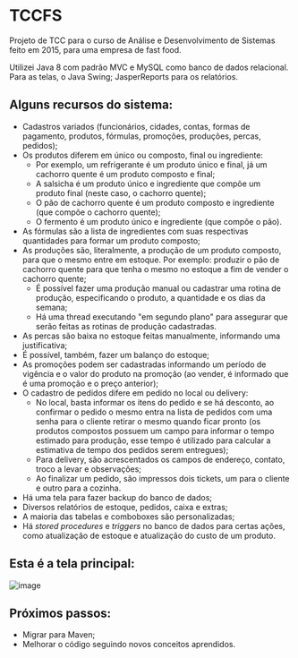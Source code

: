 # TCCFS
Projeto de TCC para o curso de Análise e Desenvolvimento de Sistemas feito em 2015, para uma empresa de fast food.

Utilizei Java 8 com padrão MVC e MySQL como banco de dados relacional. Para as telas, o Java Swing; JasperReports para os relatórios.

## Alguns recursos do sistema:
* Cadastros variados (funcionários, cidades, contas, formas de pagamento, produtos, fórmulas, promoções, produções, percas, pedidos);
* Os produtos diferem em único ou composto, final ou ingrediente:
  - Por exemplo, um refrigerante é um produto único e final, já um cachorro quente é um produto composto e final;
  - A salsicha é um produto único e ingrediente que compõe um produto final (neste caso, o cachorro quente);
  - O pão de cachorro quente é um produto composto e ingrediente (que compõe o cachorro quente);
  - O fermento é um produto único e ingrediente (que compõe o pão).
* As fórmulas são a lista de ingredientes com suas respectivas quantidades para formar um produto composto;
* As produções são, literalmente, a produção de um produto composto, para que o mesmo entre em estoque. Por exemplo: produzir o pão de cachorro quente para que tenha o mesmo no estoque a fim de vender o cachorro quente;
  - É possível fazer uma produção manual ou cadastrar uma rotina de produção, especificando o produto, a quantidade e os dias da semana;
  - Há uma thread executando "em segundo plano" para assegurar que serão feitas as rotinas de produção cadastradas.
* As percas são baixa no estoque feitas manualmente, informando uma justificativa;
* É possível, também, fazer um balanço do estoque;
* As promoções podem ser cadastradas informando um período de vigência e o valor do produto na promoção (ao vender, é informado que é uma promoção e o preço anterior);
* O cadastro de pedidos difere em pedido no local ou delivery:
  - No local, basta informar os itens do pedido e se há desconto, ao confirmar o pedido o mesmo entra na lista de pedidos com uma senha para o cliente retirar o mesmo quando ficar pronto (os produtos compostos possuem um campo para informar o tempo estimado para produção, esse tempo é utilizado para calcular a estimativa de tempo dos pedidos serem entregues);
  - Para delivery, são acrescentados os campos de endereço, contato, troco a levar e observações;
  - Ao finalizar um pedido, são impressos dois tickets, um para o cliente e outro para a cozinha.
* Há uma tela para fazer backup do banco de dados;
* Diversos relatórios de estoque, pedidos, caixa e extras;
* A maioria das tabelas e comboboxes são personalizadas;
* Há <i>stored procedures</i> e <i>triggers</i> no banco de dados para certas ações, como atualização de estoque e atualização do custo de um produto.

## Esta é a tela principal:

![image](https://github.com/mychellmotta/tccfs/assets/13575346/e349010f-37fc-40d5-9907-d0dd2331353e)

## Próximos passos:
* Migrar para Maven;
* Melhorar o código seguindo novos conceitos aprendidos.
